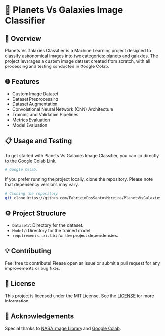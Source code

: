 # 🌠 Planets Vs Galaxies Image Classifier

## 🔭 Overview
Planets Vs Galaxies Classifier is a Machine Learning project designed to classify astronomical images into two categories: planets and galaxies. The project leverages a custom image dataset created from scratch, with all processing and testing conducted in Google Colab.


## 🌐 Features
- Custom Image Dataset
- Dataset Preprocessing
- Dataset Augmentation
- Convolutional Neural Network (CNN) Architecture
- Training and Validation Pipelines
- Metrics Evaluation
- Model Evaluation


## 📋 Usage and Testing
To get started with Planets Vs Galaxies Image Classifier, you can go directly to the Google Colab Link.

```bash
# Google Colab:  
```

If you prefer running the project locally, clone the repository. Please note that dependency versions may vary.
```bash
# Cloning the repository
git clone https://github.com/FabricioDosSantosMoreira/PlanetsVsGalaxiesClassifier.git
```


## ⚙ Project Structure
- `Dataset/`: Directory for the dataset.
- `Model/`: Directory for the trained model.
- `requirements.txt`: List for the project dependencies.


## 💡 Contributing
Feel free to contribute! Please open an issue or submit a pull request for any improvements or bug fixes.


## 📃 License
This project is licensed under the MIT License. See the [LICENSE](LICENSE) for more information.


## 💭 Acknowledgements
Special thanks to [NASA Image Library](https://images.nasa.gov/) and [Google Colab](https://colab.research.google.com/).
